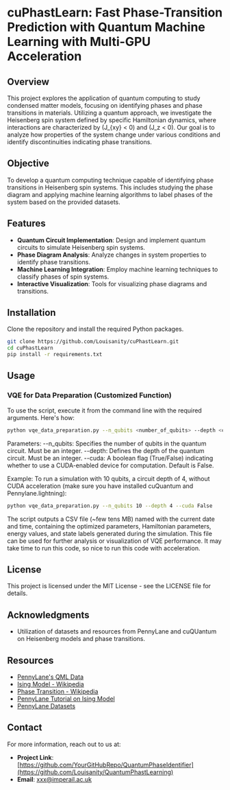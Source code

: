 # cuPhastLearn: Fast Phase-Transition Prediction with Quantum Machine Learning with Multi-GPU Acceleration

## Overview
This project explores the application of quantum computing to study condensed matter models, focusing on identifying phases and phase transitions in materials. Utilizing a quantum approach, we investigate the Heisenberg spin system defined by specific Hamiltonian dynamics, where interactions are characterized by \(J_{xy} < 0\) and \(J_z < 0\). Our goal is to analyze how properties of the system change under various conditions and identify discontinuities indicating phase transitions.

## Objective
To develop a quantum computing technique capable of identifying phase transitions in Heisenberg spin systems. This includes studying the phase diagram and applying machine learning algorithms to label phases of the system based on the provided datasets.

## Features
- **Quantum Circuit Implementation**: Design and implement quantum circuits to simulate Heisenberg spin systems.
- **Phase Diagram Analysis**: Analyze changes in system properties to identify phase transitions.
- **Machine Learning Integration**: Employ machine learning techniques to classify phases of spin systems.
- **Interactive Visualization**: Tools for visualizing phase diagrams and transitions.

## Installation
Clone the repository and install the required Python packages.

```bash
git clone https://github.com/Louisanity/cuPhastLearn.git
cd cuPhastLearn
pip install -r requirements.txt
```

## Usage
### VQE for Data Preparation (Customized Function)
To use the script, execute it from the command line with the required arguments. Here's how:
```bash
python vqe_data_preparation.py --n_qubits <number_of_qubits> --depth <circuit_depth> --cuda <True/False>
```

Parameters:
--n_qubits: Specifies the number of qubits in the quantum circuit. Must be an integer.
--depth: Defines the depth of the quantum circuit. Must be an integer.
--cuda: A boolean flag (True/False) indicating whether to use a CUDA-enabled device for computation. Default is False.

Example:
To run a simulation with 10 qubits, a circuit depth of 4, without CUDA acceleration (make sure you have installed cuQuantum and Pennylane.lightning):
```bash
python vqe_data_preparation.py --n_qubits 10 --depth 4 --cuda False
```

The script outputs a CSV file (~few tens MB) named with the current date and time, containing the optimized parameters, Hamiltonian parameters, energy values, and state labels generated during the simulation. This file can be used for further analysis or visualization of VQE performance. It may take time to run this code, so nice to run this code with acceleration.

## License
This project is licensed under the MIT License - see the LICENSE file for details.

## Acknowledgments
- Utilization of datasets and resources from PennyLane and cuQUantum on Heisenberg models and phase transitions.

## Resources
- [PennyLane's QML Data](https://docs.pennylane.ai/en/stable/code/qml_data.html)
- [Ising Model - Wikipedia](https://en.wikipedia.org/wiki/Ising_model)
- [Phase Transition - Wikipedia](https://en.wikipedia.org/wiki/Phase_transition)
- [PennyLane Tutorial on Ising Model](https://pennylane.ai/qml/demos/tutorial_isingmodel_PyTorch/)
- [PennyLane Datasets](https://pennylane.ai/datasets/qspin/transverse-field-ising-model)

## Contact
For more information, reach out to us at:
- **Project Link**: [https://github.com/YourGitHubRepo/QuantumPhaseIdentifier](https://github.com/Louisanity/QuantumPhastLearning)
- **Email**: xxx@imperail.ac.uk

